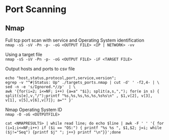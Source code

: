 # Port Scanning  

## Nmap

Full tcp port scan with service and Operating System identification  
`nmap -sS -sV -Pn -p- -oG <OUTPUT FILE> <IP | NETWORK> -vv`

Using a target file  
`nmap -sS -sV -Pn -p- -oG <OUTPUT FILE> -iF <TARGET FILE>` 

Output hosts and ports to csv file  
``` 
echo "host,status,protocol,port,service,version";  
egrep -v "^#|Status: Up" ./targets_ports.nmap | cut -d' ' -f2,4- | \  
sed -n -e 's/Ignored.*//p'  | \  
awk '{for(i=2; i<=NF; i++) {a=a" "$i}; split(a,s,","); for(e in s) { split(s[e],v,"/");printf "%s,%s,%s,%s,%s,%s%s\n" , $1,v[2], v[3], v[1], v[5],v[6],v[7]}; a="" }'  
```

Nmap Operating System ID  
`nmap -O -oG <OUTPUTFILE>`      
```
cat <NMAPRESULTS> | while read line; do echo $line | awk -F ' ' '{ for (i=1;i<=NF;i++) if ($i == "OS:") { printf "%s %s ", $1,$2; j=i; while ($j!="Seq") {printf $j" "; j++} printf "\n"}}';done  
```
